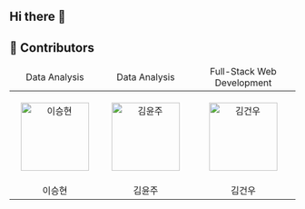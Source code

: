 ## Hi there 👋

## 👀 Contributors
<div align="center">
<table>
<thead>
<tr>
<td align="center">Data Analysis</td>
<td align="center">Data Analysis</td>
<td align="center">Full-Stack Web Development</td>
</tr>
</thead>
<tbody>
<tr>
<td align="center" style="padding: 20px;">
  <a href="https://github.com/Aeri0730" target="_blank" rel="noopener noreferrer nofollow">
    <img src="https://avatars.githubusercontent.com/u/145256349?v=4" alt="이승현" width="120" height="120" style="max-width: 100%;">
  </a>
</td>
<td align="center" style="padding: 20px;">
  <a href="https://github.com/Jihyeoniiiii" target="_blank" rel="noopener noreferrer nofollow">
    <img src="https://avatars.githubusercontent.com/u/105184159?v=4" alt="김윤주" width="120" height="120" style="max-width: 100%;">
  </a>
</td>
<td align="center" style="padding: 20px;">
  <a href="https://github.com/MinSang22Kim" target="_blank" rel="noopener noreferrer nofollow">
    <img src="https://avatars.githubusercontent.com/u/129925473?v=4" alt="김건우" width="120" height="120" style="max-width: 100%;">
  </a>
</td>
</tr>
<tr>
<td align="center">이승현</td>
<td align="center">김윤주</td>
<td align="center">김건우</td>
</tr>
</tbody>
</table>
</div>
